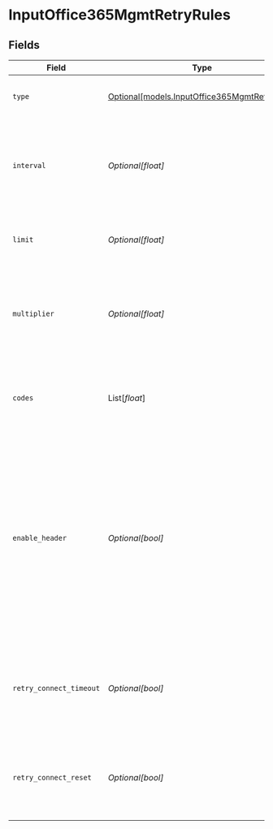 # InputOffice365MgmtRetryRules


## Fields

| Field                                                                                                                                                                                                                                                              | Type                                                                                                                                                                                                                                                               | Required                                                                                                                                                                                                                                                           | Description                                                                                                                                                                                                                                                        |
| ------------------------------------------------------------------------------------------------------------------------------------------------------------------------------------------------------------------------------------------------------------------ | ------------------------------------------------------------------------------------------------------------------------------------------------------------------------------------------------------------------------------------------------------------------ | ------------------------------------------------------------------------------------------------------------------------------------------------------------------------------------------------------------------------------------------------------------------ | ------------------------------------------------------------------------------------------------------------------------------------------------------------------------------------------------------------------------------------------------------------------ |
| `type`                                                                                                                                                                                                                                                             | [Optional[models.InputOffice365MgmtRetryType]](../models/inputoffice365mgmtretrytype.md)                                                                                                                                                                           | :heavy_minus_sign:                                                                                                                                                                                                                                                 | The algorithm to use when performing HTTP retries                                                                                                                                                                                                                  |
| `interval`                                                                                                                                                                                                                                                         | *Optional[float]*                                                                                                                                                                                                                                                  | :heavy_minus_sign:                                                                                                                                                                                                                                                 | Time interval between failed request and first retry (kickoff). Maximum allowed value is 20,000 ms (1/3 minute).                                                                                                                                                   |
| `limit`                                                                                                                                                                                                                                                            | *Optional[float]*                                                                                                                                                                                                                                                  | :heavy_minus_sign:                                                                                                                                                                                                                                                 | The maximum number of times to retry a failed HTTP request                                                                                                                                                                                                         |
| `multiplier`                                                                                                                                                                                                                                                       | *Optional[float]*                                                                                                                                                                                                                                                  | :heavy_minus_sign:                                                                                                                                                                                                                                                 | Base for exponential backoff, e.g., base 2 means that retries will occur after 2, then 4, then 8 seconds, and so on                                                                                                                                                |
| `codes`                                                                                                                                                                                                                                                            | List[*float*]                                                                                                                                                                                                                                                      | :heavy_minus_sign:                                                                                                                                                                                                                                                 | List of http codes that trigger a retry. Leave empty to use the default list of 429, 500, and 503.                                                                                                                                                                 |
| `enable_header`                                                                                                                                                                                                                                                    | *Optional[bool]*                                                                                                                                                                                                                                                   | :heavy_minus_sign:                                                                                                                                                                                                                                                 | Honor any Retry-After header that specifies a delay (in seconds) or a timestamp after which to retry the request. The delay is limited to 20 seconds, even if the Retry-After header specifies a longer delay. When disabled, all Retry-After headers are ignored. |
| `retry_connect_timeout`                                                                                                                                                                                                                                            | *Optional[bool]*                                                                                                                                                                                                                                                   | :heavy_minus_sign:                                                                                                                                                                                                                                                 | When toggled to Yes, a single retry attempt will be made when a connection timeout (ETIMEDOUT) error occurs                                                                                                                                                        |
| `retry_connect_reset`                                                                                                                                                                                                                                              | *Optional[bool]*                                                                                                                                                                                                                                                   | :heavy_minus_sign:                                                                                                                                                                                                                                                 | When toggled to Yes, the request will be retried when a connection reset (ECONNRESET) error occurs                                                                                                                                                                 |